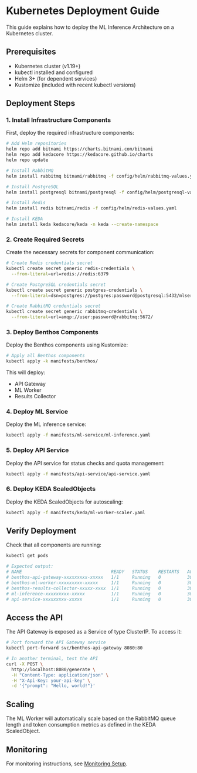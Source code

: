 # Kubernetes Deployment Guide

This guide explains how to deploy the ML Inference Architecture on a Kubernetes cluster.

## Prerequisites

- Kubernetes cluster (v1.19+)
- kubectl installed and configured
- Helm 3+ (for dependent services)
- Kustomize (included with recent kubectl versions)

## Deployment Steps

### 1. Install Infrastructure Components

First, deploy the required infrastructure components:

```bash
# Add Helm repositories
helm repo add bitnami https://charts.bitnami.com/bitnami
helm repo add kedacore https://kedacore.github.io/charts
helm repo update

# Install RabbitMQ
helm install rabbitmq bitnami/rabbitmq -f config/helm/rabbitmq-values.yaml

# Install PostgreSQL
helm install postgresql bitnami/postgresql -f config/helm/postgresql-values.yaml

# Install Redis
helm install redis bitnami/redis -f config/helm/redis-values.yaml

# Install KEDA
helm install keda kedacore/keda -n keda --create-namespace
```

### 2. Create Required Secrets

Create the necessary secrets for component communication:

```bash
# Create Redis credentials secret
kubectl create secret generic redis-credentials \
  --from-literal=url=redis://redis:6379

# Create PostgreSQL credentials secret
kubectl create secret generic postgres-credentials \
  --from-literal=dsn=postgres://postgres:password@postgresql:5432/mlservice

# Create RabbitMQ credentials secret
kubectl create secret generic rabbitmq-credentials \
  --from-literal=url=amqp://user:password@rabbitmq:5672/
```

### 3. Deploy Benthos Components

Deploy the Benthos components using Kustomize:

```bash
# Apply all Benthos components
kubectl apply -k manifests/benthos/
```

This will deploy:
- API Gateway
- ML Worker
- Results Collector

### 4. Deploy ML Service

Deploy the ML inference service:

```bash
kubectl apply -f manifests/ml-service/ml-inference.yaml
```

### 5. Deploy API Service

Deploy the API service for status checks and quota management:

```bash
kubectl apply -f manifests/api-service/api-service.yaml
```

### 6. Deploy KEDA ScaledObjects

Deploy the KEDA ScaledObjects for autoscaling:

```bash
kubectl apply -f manifests/keda/ml-worker-scaler.yaml
```

## Verify Deployment

Check that all components are running:

```bash
kubectl get pods

# Expected output:
# NAME                                  READY   STATUS    RESTARTS   AGE
# benthos-api-gateway-xxxxxxxxx-xxxxx   1/1     Running   0          30s
# benthos-ml-worker-xxxxxxxxx-xxxxx     1/1     Running   0          30s
# benthos-results-collector-xxxxx-xxxx  1/1     Running   0          30s
# ml-inference-xxxxxxxxx-xxxxx          1/1     Running   0          30s
# api-service-xxxxxxxxx-xxxxx           1/1     Running   0          30s
```

## Access the API

The API Gateway is exposed as a Service of type ClusterIP. To access it:

```bash
# Port forward the API Gateway service
kubectl port-forward svc/benthos-api-gateway 8080:80

# In another terminal, test the API
curl -X POST \
  http://localhost:8080/generate \
  -H "Content-Type: application/json" \
  -H "X-Api-Key: your-api-key" \
  -d '{"prompt": "Hello, world!"}'
```

## Scaling

The ML Worker will automatically scale based on the RabbitMQ queue length and token consumption metrics as defined in the KEDA ScaledObject.

## Monitoring

For monitoring instructions, see [Monitoring Setup](../04-operations/monitoring.md). 